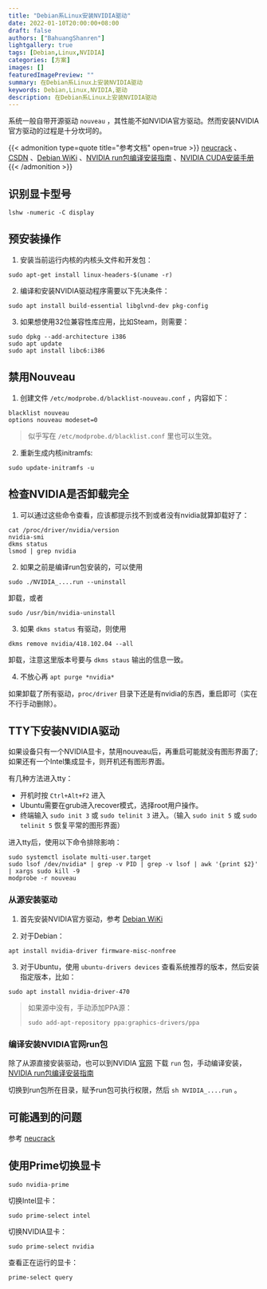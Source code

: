 ```yaml
---
title: "Debian系Linux安装NVIDIA驱动"
date: 2022-01-10T20:00:00+08:00
draft: false
authors: ["BahuangShanren"]
lightgallery: true
tags: [Debian,Linux,NVIDIA]
categories: [方案]
images: []
featuredImagePreview: ""
summary: 在Debian系Linux上安装NVIDIA驱动
keywords: Debian,Linux,NVIDIA,驱动
description: 在Debian系Linux上安装NVIDIA驱动
---
```


系统一般自带开源驱动 `nouveau` ，其性能不如NVIDIA官方驱动。然而安装NVIDIA官方驱动的过程是十分坎坷的。

{{< admonition type=quote title="参考文档" open=true >}}
[neucrack](https://neucrack.com/p/252) 、[CSDN](https://blog.csdn.net/wf19930209/article/details/81877822) 、[Debian WiKi](https://wiki.debian.org/NvidiaGraphicsDrivers) 、[NVIDIA run包编译安装指南](https://us.download.nvidia.cn/XFree86/Linux-x86_64/450.57/README/installdriver.html) 、[NVIDIA CUDA安装手册](https://docs.nvidia.com/cuda/cuda-installation-guide-linux/index.html) 
{{< /admonition >}}

## 识别显卡型号

```shell
lshw -numeric -C display
```

## 预安装操作

1. 安装当前运行内核的内核头文件和开发包：

```shell
sudo apt-get install linux-headers-$(uname -r)
```

2. 编译和安装NVIDIA驱动程序需要以下先决条件：

```shell
sudo apt install build-essential libglvnd-dev pkg-config
```

3. 如果想使用32位兼容性库应用，比如Steam，则需要：

```shell
sudo dpkg --add-architecture i386
sudo apt update
sudo apt install libc6:i386
```

## 禁用Nouveau

1. 创建文件 `/etc/modprobe.d/blacklist-nouveau.conf` ，内容如下：

```
blacklist nouveau
options nouveau modeset=0
```

> 似乎写在 `/etc/modprobe.d/blacklist.conf` 里也可以生效。

2. 重新生成内核initramfs:

```shell
sudo update-initramfs -u
```

## 检查NVIDIA是否卸载完全

1. 可以通过这些命令查看，应该都提示找不到或者没有nvidia就算卸载好了：

```shell
cat /proc/driver/nvidia/version
nvidia-smi
dkms status
lsmod | grep nvidia
```

2. 如果之前是编译run包安装的，可以使用

```shell
sudo ./NVIDIA_....run --uninstall
```

卸载，或者

```shell
sudo /usr/bin/nvidia-uninstall
```

3. 如果 `dkms status` 有驱动，则使用

```shell
dkms remove nvidia/418.102.04 --all
```

卸载，注意这里版本号要与 `dkms staus` 输出的信息一致。

4. 不放心再 `apt purge *nvidia*` 

如果卸载了所有驱动，`proc/driver` 目录下还是有nvidia的东西，重启即可（实在不行手动删除）。

## TTY下安装NVIDIA驱动

如果设备只有一个NVIDIA显卡，禁用nouveau后，再重启可能就没有图形界面了;如果还有一个Intel集成显卡，则开机还有图形界面。

有几种方法进入tty：

- 开机时按 `Ctrl+Alt+F2` 进入
- Ubuntu需要在grub进入recover模式，选择root用户操作。
- 终端输入 `sudo init 3` 或 `sudo telinit 3` 进入。（输入 `sudo init 5` 或 `sudo telinit 5` 恢复平常的图形界面）

进入tty后，使用以下命令排除影响：

```shell
sudo systemctl isolate multi-user.target
sudo lsof /dev/nvidia* | grep -v PID | grep -v lsof | awk '{print $2}' | xargs sudo kill -9
modprobe -r nouveau
```

### 从源安装驱动

1. 首先安装NVIDIA官方驱动，参考 [Debian WiKi](https://wiki.debian.org/NvidiaGraphicsDrivers) 

2. 对于Debian：

```shell
apt install nvidia-driver firmware-misc-nonfree
```
3. 对于Ubuntu，使用 `ubuntu-drivers devices` 查看系统推荐的版本，然后安装指定版本，比如：

```shell
sudo apt install nvidia-driver-470
```

> 如果源中没有，手动添加PPA源：
> 
> ```shell
> sudo add-apt-repository ppa:graphics-drivers/ppa
> ```

### 编译安装NVIDIA官网run包

除了从源直接安装驱动，也可以到NVIDIA [官网](https://www.nvidia.cn/Download/index.aspx?lang=cn) 下载 `run` 包，手动编译安装，[NVIDIA run包编译安装指南](https://us.download.nvidia.cn/XFree86/Linux-x86_64/450.57/README/installdriver.html) 

切换到run包所在目录，赋予run包可执行权限，然后 `sh NVIDIA_....run` 。

## 可能遇到的问题

参考 [neucrack](https://neucrack.com/p/252) 

## 使用Prime切换显卡

```shell
sudo nvidia-prime
```

切换Intel显卡：

```shell
sudo prime-select intel
```

切换NVIDIA显卡：

```shell
sudo prime-select nvidia
```

查看正在运行的显卡：

```shell
prime-select query
```
